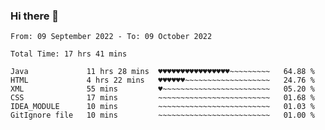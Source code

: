 ### Hi there 👋

<!--
**Sara-Pak/Sara-Pak** is a ✨ _special_ ✨ repository because its `README.md` (this file) appears on your GitHub profile.

Here are some ideas to get you started:

- 🔭 I’m currently working on ...
- 🌱 I’m currently learning ...
- 👯 I’m looking to collaborate on ...
- 🤔 I’m looking for help with ...
- 💬 Ask me about ...
- 📫 How to reach me: ...
- 😄 Pronouns: ...
- ⚡ Fun fact: ...
-->

<!--START_SECTION:waka-->

```text
From: 09 September 2022 - To: 09 October 2022

Total Time: 17 hrs 41 mins

Java             11 hrs 28 mins  ♥♥♥♥♥♥♥♥♥♥♥♥♥♥♥♥~~~~~~~~~   64.88 %
HTML             4 hrs 22 mins   ♥♥♥♥♥♥~~~~~~~~~~~~~~~~~~~   24.76 %
XML              55 mins         ♥~~~~~~~~~~~~~~~~~~~~~~~~   05.20 %
CSS              17 mins         ~~~~~~~~~~~~~~~~~~~~~~~~~   01.68 %
IDEA_MODULE      10 mins         ~~~~~~~~~~~~~~~~~~~~~~~~~   01.03 %
GitIgnore file   10 mins         ~~~~~~~~~~~~~~~~~~~~~~~~~   01.00 %
```

<!--END_SECTION:waka-->
